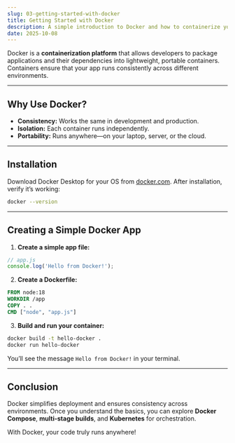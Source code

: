 ```yaml
---
slug: 03-getting-started-with-docker
title: Getting Started with Docker
description: A simple introduction to Docker and how to containerize your first application.
date: 2025-10-08
---
```


Docker is a **containerization platform** that allows developers to package applications and their dependencies into lightweight, portable containers. Containers ensure that your app runs consistently across different environments.

---

## Why Use Docker?

* **Consistency:** Works the same in development and production.
* **Isolation:** Each container runs independently.
* **Portability:** Runs anywhere—on your laptop, server, or the cloud.

---

## Installation

Download Docker Desktop for your OS from [docker.com](https://www.docker.com/). After installation, verify it’s working:

```bash
docker --version
```

---

## Creating a Simple Docker App

1. **Create a simple app file:**

```javascript
// app.js
console.log('Hello from Docker!');
```

2. **Create a Dockerfile:**

```dockerfile
FROM node:18
WORKDIR /app
COPY . .
CMD ["node", "app.js"]
```

3. **Build and run your container:**

```bash
docker build -t hello-docker .
docker run hello-docker
```

You’ll see the message `Hello from Docker!` in your terminal.

---

## Conclusion

Docker simplifies deployment and ensures consistency across environments. Once you understand the basics, you can explore **Docker Compose**, **multi-stage builds**, and **Kubernetes** for orchestration.

With Docker, your code truly runs anywhere!
